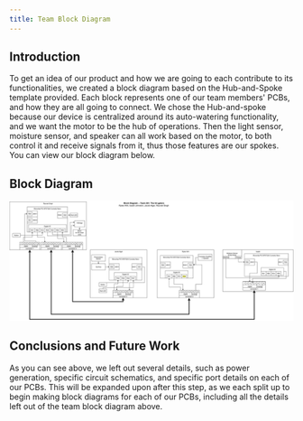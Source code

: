 ```yaml
---
title: Team Block Diagram
---
```


## Introduction

To get an idea of our product and how we are going to each contribute to its functionalities, we created a block diagram based on the Hub-and-Spoke template provided. Each block represents one of our team members' PCBs, and how they are all going to connect. We chose the Hub-and-spoke because our device is centralized around its auto-watering functionality, and we want the motor to be the hub of operations. Then the light sensor, moisture sensor, and speaker can all work based on the motor, to both control it and receive signals from it, thus those features are our spokes. You can view our block diagram below.

## Block Diagram

![Block Diagram](../image/team-201-block-diagram.drawio.svg)


## Conclusions and Future Work

As you can see above, we left out several details, such as power generation, specific circuit schematics, and specific port details on each of our PCBs. This will be expanded upon after this step, as we each split up to begin making block diagrams for each of our PCBs, including all the details left out of the team block diagram above.
